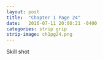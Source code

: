 ```yaml
---
layout: post
title:  "Chapter 1 Page 24"
date:   2016-07-11 20:00:21 -0400
categories: strip grip
strip-image: ch1pg24.png
---
```

 Skill shot 

